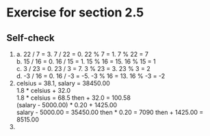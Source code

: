 # Exercise for  section 2.5

## Self-check

1. a. 22 / 7 = 3. 7 / 22 = 0. 22 % 7 = 1. 7 % 22 = 7  
   b. 15 / 16 = 0. 16 / 15 = 1. 15 % 16 = 15. 16 % 15 = 1  
   c. 3 / 23 = 0. 23 / 3 = 7. 3 % 23 = 3. 23 % 3 = 2  
   d. -3 / 16 = 0. 16 / -3 = -5. -3 % 16 = 13. 16 % -3 = -2  
2. celsius = 38.1, salary = 38450.00  
   1.8 * celsius + 32.0  
   1.8 * celsius = 68.5 then + 32.0 = 100.58  
   (salary - 5000.00) * 0.20 + 1425.00  
   salary - 5000.00 = 35450.00 then * 0.20 = 7090 then + 1425.00 = 8515.00
3. 
